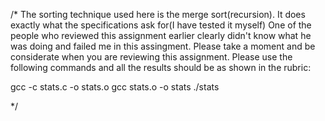 /* The sorting technique used here is the merge sort(recursion). It does exactly what the specifications ask for(I have tested it myself)
One of the people who reviewed this assignment earlier clearly didn't know what he was doing and failed me in this assingment. 
Please take a moment and be considerate when you are reviewing this assignment.
Please use the following commands and all the results should be as shown in the rubric:

gcc -c stats.c -o stats.o
gcc stats.o -o stats
./stats

*/
